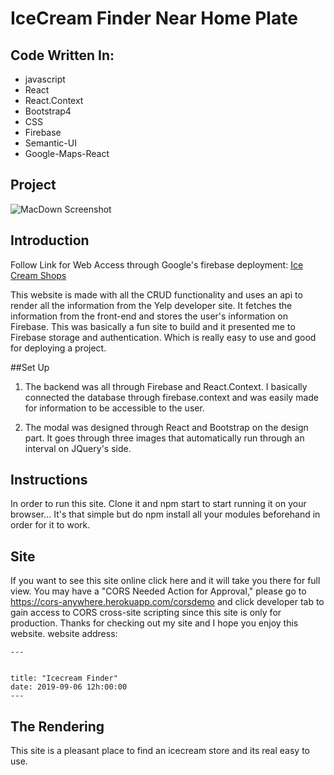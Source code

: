 # IceCream Finder Near Home Plate

## Code Written In:
+ javascript
+ React
+ React.Context
+ Bootstrap4
+ CSS
+ Firebase
+ Semantic-UI
+ Google-Maps-React

## Project


![MacDown Screenshot](https://i.imgur.com/UMwyjIZ.png)
## Introduction
Follow Link for Web Access through Google's firebase deployment: 
[Ice Cream Shops](https://notes-app-c0183.web.app/) 

This website is made with all the CRUD functionality and  uses an api to render all the information from the Yelp developer site. It fetches the information from the front-end and stores the user's information on Firebase. This was basically a fun site to build and it presented me to Firebase storage and authentication. Which is really easy to use and good for deploying a project. 

##Set Up

1. The backend was all through Firebase and React.Context. I basically connected the database through firebase.context and was easily made for information to be accessible to the user.

2. The modal was designed through React and Bootstrap on the design part. It goes through three images that automatically run through an interval on JQuery's side. 


## Instructions
 In order to run this site. Clone it and npm start to start running it on your browser... It's that simple but do npm install all your modules beforehand in order for it to work. 


## Site
  If you want to see this site online click here and it will take you there for full view. You may have a "CORS Needed Action for Approval," please go to https://cors-anywhere.herokuapp.com/corsdemo and click developer tab to gain access to CORS cross-site scripting since this site is only for production. Thanks for checking out my site and I hope you enjoy this website. 
  website address: 
```
---

  
title: "Icecream Finder"
date: 2019-09-06 12h:00:00
---

```

## <a name="rendering-pane"></a>The Rendering 
This site is a pleasant place to find an icecream store and its real easy to use.